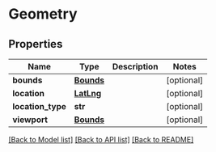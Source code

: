 # Geometry

## Properties
Name | Type | Description | Notes
------------ | ------------- | ------------- | -------------
**bounds** | [**Bounds**](Bounds.md) |  | [optional] 
**location** | [**LatLng**](LatLng.md) |  | [optional] 
**location_type** | **str** |  | [optional] 
**viewport** | [**Bounds**](Bounds.md) |  | [optional] 

[[Back to Model list]](../README.md#documentation-for-models) [[Back to API list]](../README.md#documentation-for-api-endpoints) [[Back to README]](../README.md)

